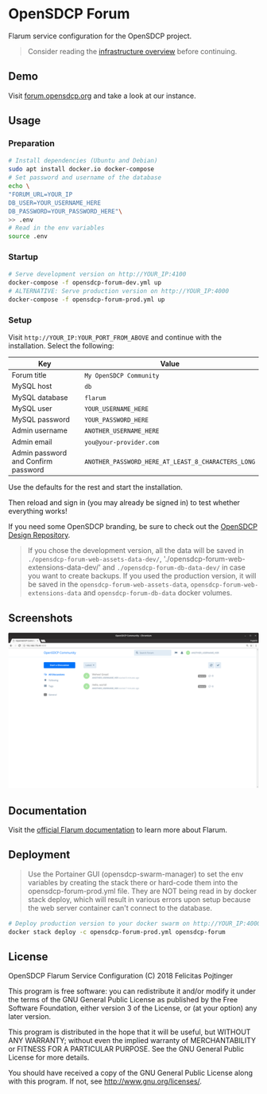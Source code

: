 # OpenSDCP Forum

Flarum service configuration for the OpenSDCP project.

> Consider reading the [infrastructure overview](https://github.com/opensdcp/opensdcp-infrastructure#overview) before continuing.

## Demo

Visit [forum.opensdcp.org](https://forum.opensdcp.org/) and take a look at our instance.

## Usage

### Preparation

```bash
# Install dependencies (Ubuntu and Debian)
sudo apt install docker.io docker-compose
# Set password and username of the database
echo \
"FORUM_URL=YOUR_IP
DB_USER=YOUR_USERNAME_HERE
DB_PASSWORD=YOUR_PASSWORD_HERE"\
>> .env
# Read in the env variables
source .env
```

### Startup

```bash
# Serve development version on http://YOUR_IP:4100
docker-compose -f opensdcp-forum-dev.yml up
# ALTERNATIVE: Serve production version on http://YOUR_IP:4000
docker-compose -f opensdcp-forum-prod.yml up
```

### Setup

Visit `http://YOUR_IP:YOUR_PORT_FROM_ABOVE` and continue with the installation. Select the following:

| Key                                 | Value                                              |
| ----------------------------------- | -------------------------------------------------- |
| Forum title                         | `My OpenSDCP Community`                            |
| MySQL host                          | `db`                                               |
| MySQL database                      | `flarum`                                           |
| MySQL user                          | `YOUR_USERNAME_HERE`                               |
| MySQL password                      | `YOUR_PASSWORD_HERE`                               |
| Admin username                      | `ANOTHER_USERNAME_HERE`                            |
| Admin email                         | `you@your-provider.com`                            |
| Admin password and Confirm password | `ANOTHER_PASSWORD_HERE_AT_LEAST_8_CHARACTERS_LONG` |

Use the defaults for the rest and start the installation.

Then reload and sign in (you may already be signed in) to test whether everything works!

If you need some OpenSDCP branding, be sure to check out the [OpenSDCP Design Repository](https://github.com/opensdcp/opensdcp-design).

> If you chose the development version, all the data will be saved in `./opensdcp-forum-web-assets-data-dev/`, './opensdcp-forum-web-extensions-data-dev/' and `./opensdcp-forum-db-data-dev/` in case you want to create backups. If you used the production version, it will be saved in the `opensdcp-forum-web-assets-data`, `opensdcp-forum-web-extensions-data` and `opensdcp-forum-db-data` docker volumes.

## Screenshots

![Start page in Flarum instance](screenshots/startpage.png)

## Documentation

Visit the [official Flarum documentation](http://flarum.org/docs/) to learn more about Flarum.

## Deployment

> Use the Portainer GUI (opensdcp-swarm-manager) to set the env variables by creating the stack there or hard-code them into the opensdcp-forum-prod.yml file. They are NOT being read in by docker stack deploy, which will result in various errors upon setup because the web server container can't connect to the database.

```bash
# Deploy production version to your docker swarm on http://YOUR_IP:4000
docker stack deploy -c opensdcp-forum-prod.yml opensdcp-forum
```

## License

OpenSDCP Flarum Service Configuration (C) 2018 Felicitas Pojtinger

This program is free software: you can redistribute it and/or modify
it under the terms of the GNU General Public License as published by
the Free Software Foundation, either version 3 of the License, or
(at your option) any later version.

This program is distributed in the hope that it will be useful,
but WITHOUT ANY WARRANTY; without even the implied warranty of
MERCHANTABILITY or FITNESS FOR A PARTICULAR PURPOSE. See the
GNU General Public License for more details.

You should have received a copy of the GNU General Public License
along with this program. If not, see <http://www.gnu.org/licenses/>.
